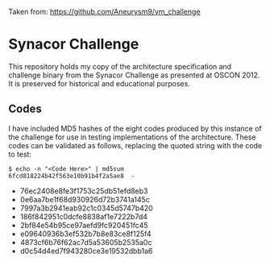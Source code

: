 Taken from: https://github.com/Aneurysm9/vm_challenge

# Synacor Challenge

This repository holds my copy of the architecture specification and challenge
binary from the Synacor Challenge as presented at OSCON 2012.  It is preserved
for historical and educational purposes.  

## Codes

I have included MD5 hashes of the eight codes produced by this instance of the
challenge for use in testing implementations of the architecture.  These codes
can be validated as follows, replacing the quoted string with the code to test:

```console
$ echo -n "<Code Here>" | md5sum
6fcd818224b42f563e10b91b4f2a5ae8  -
```

- 76ec2408e8fe3f1753c25db51efd8eb3
- 0e6aa7be1f68d930926d72b3741a145c
- 7997a3b2941eab92c1c0345d5747b420
- 186f842951c0dcfe8838af1e7222b7d4
- 2bf84e54b95ce97aefd9fc920451fc45
- e09640936b3ef532b7b8e83ce8f125f4
- 4873cf6b76f62ac7d5a53605b2535a0c
- d0c54d4ed7f943280ce3e19532dbb1a6